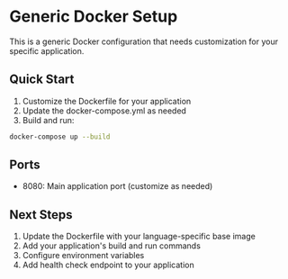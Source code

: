 # Generic Docker Setup

This is a generic Docker configuration that needs customization for your specific application.

## Quick Start

1. Customize the Dockerfile for your application
2. Update the docker-compose.yml as needed
3. Build and run:

```bash
docker-compose up --build
```

## Ports

- 8080: Main application port (customize as needed)

## Next Steps

1. Update the Dockerfile with your language-specific base image
2. Add your application's build and run commands
3. Configure environment variables
4. Add health check endpoint to your application
